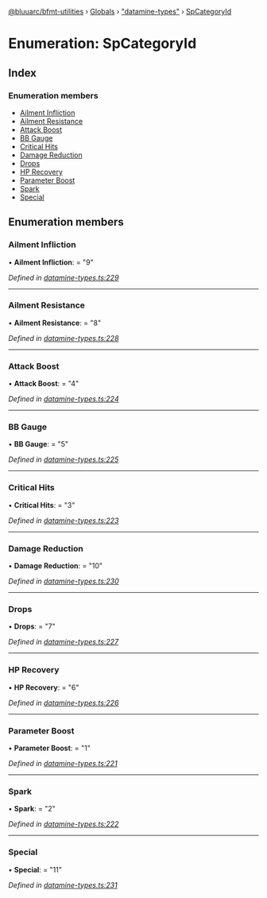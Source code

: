 [@bluuarc/bfmt-utilities](../README.md) › [Globals](../globals.md) › ["datamine-types"](../modules/_datamine_types_.md) › [SpCategoryId](_datamine_types_.spcategoryid.md)

# Enumeration: SpCategoryId

## Index

### Enumeration members

* [Ailment Infliction](_datamine_types_.spcategoryid.md#ailment-infliction)
* [Ailment Resistance](_datamine_types_.spcategoryid.md#ailment-resistance)
* [Attack Boost](_datamine_types_.spcategoryid.md#attack-boost)
* [BB Gauge](_datamine_types_.spcategoryid.md#bb-gauge)
* [Critical Hits](_datamine_types_.spcategoryid.md#critical-hits)
* [Damage Reduction](_datamine_types_.spcategoryid.md#damage-reduction)
* [Drops](_datamine_types_.spcategoryid.md#drops)
* [HP Recovery](_datamine_types_.spcategoryid.md#hp-recovery)
* [Parameter Boost](_datamine_types_.spcategoryid.md#parameter-boost)
* [Spark](_datamine_types_.spcategoryid.md#spark)
* [Special](_datamine_types_.spcategoryid.md#special)

## Enumeration members

###  Ailment Infliction

• **Ailment Infliction**: = "9"

*Defined in [datamine-types.ts:229](https://github.com/BluuArc/bfmt-utilities/blob/master/src/datamine-types.ts#L229)*

___

###  Ailment Resistance

• **Ailment Resistance**: = "8"

*Defined in [datamine-types.ts:228](https://github.com/BluuArc/bfmt-utilities/blob/master/src/datamine-types.ts#L228)*

___

###  Attack Boost

• **Attack Boost**: = "4"

*Defined in [datamine-types.ts:224](https://github.com/BluuArc/bfmt-utilities/blob/master/src/datamine-types.ts#L224)*

___

###  BB Gauge

• **BB Gauge**: = "5"

*Defined in [datamine-types.ts:225](https://github.com/BluuArc/bfmt-utilities/blob/master/src/datamine-types.ts#L225)*

___

###  Critical Hits

• **Critical Hits**: = "3"

*Defined in [datamine-types.ts:223](https://github.com/BluuArc/bfmt-utilities/blob/master/src/datamine-types.ts#L223)*

___

###  Damage Reduction

• **Damage Reduction**: = "10"

*Defined in [datamine-types.ts:230](https://github.com/BluuArc/bfmt-utilities/blob/master/src/datamine-types.ts#L230)*

___

###  Drops

• **Drops**: = "7"

*Defined in [datamine-types.ts:227](https://github.com/BluuArc/bfmt-utilities/blob/master/src/datamine-types.ts#L227)*

___

###  HP Recovery

• **HP Recovery**: = "6"

*Defined in [datamine-types.ts:226](https://github.com/BluuArc/bfmt-utilities/blob/master/src/datamine-types.ts#L226)*

___

###  Parameter Boost

• **Parameter Boost**: = "1"

*Defined in [datamine-types.ts:221](https://github.com/BluuArc/bfmt-utilities/blob/master/src/datamine-types.ts#L221)*

___

###  Spark

• **Spark**: = "2"

*Defined in [datamine-types.ts:222](https://github.com/BluuArc/bfmt-utilities/blob/master/src/datamine-types.ts#L222)*

___

###  Special

• **Special**: = "11"

*Defined in [datamine-types.ts:231](https://github.com/BluuArc/bfmt-utilities/blob/master/src/datamine-types.ts#L231)*
